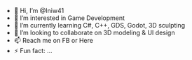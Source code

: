 - 👋 Hi, I’m @Iniw41
- 👀 I’m interested in Game Development
- 🌱 I’m currently learning C#, C++, GDS, Godot, 3D sculpting
- 💞️ I’m looking to collaborate on 3D modeling & UI design
- 📫 Reach me on FB or Here 
- ⚡ Fun fact: ...

<!---
Iniw41/Iniw41 is a ✨ special ✨ repository because its `README.md` (this file) appears on your GitHub profile.
You can click the Preview link to take a look at your changes.
--->
